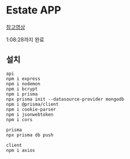 # Estate APP

[참고영상](https://youtu.be/eJ3YysWaP_A?si=5DlYbOyqJW1FbTp6)

1:08:28까지 완료

## 설치

```
api
npm i express
npm i nodemon
npm i bcrypt
npm i prisma
npx prisma init --datasource-provider mongodb
npm i @prisma/client
npm i cookie-parser
npm i jsonwebtoken
npm i cors

prisma
npx prisma db push

client
npm i axios
```
